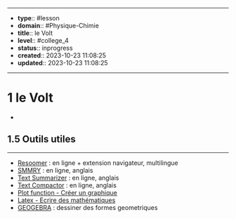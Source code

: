 


---
- **type**:: #lesson
- **domain**:: #Physique-Chimie
- **title**:: le Volt
- **level**:: #college_4
- **status**:: inprogress
- **created**:: 2023-10-23 11:08:25
- **updated**:: 2023-10-23 11:08:25
---


# 1	le Volt

- 



## 1.5	Outils utiles
---

-   [Resoomer](https://resoomer.com/fr) : en ligne + extension navigateur, multilingue
-   [SMMRY](https://smmry.com/) : en ligne, anglais
-   [Text Summarizer](http://textsummarization.net/text-summarizer) : en ligne, anglais
-   [Text Compactor](https://www.textcompactor.com/) : en ligne, anglais
- [Plot function - Créer un graphique](https://github.com/leonhma/obsidian-functionplot)
- [Latex - Ecrire des mathématiques](https://fr.wikibooks.org/wiki/LaTeX/%C3%89crire_des_math%C3%A9matiques)
- [GEOGEBRA](https://www.geogebra.org/geometry?lang=fr) : dessiner des formes geometriques 
